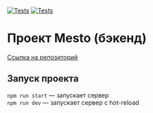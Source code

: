 [![Tests](https://github.com/NikolayKrishtopa/express-mesto-gha/actions/workflows/tests-13-sprint.yml/badge.svg)](https://github.com/NikolayKrishtopa/express-mesto-gha/actions/workflows/tests-13-sprint.yml)  [![Tests](https://github.com/NikolayKrishtopa/express-mesto-gha/actions/workflows/tests-14-sprint.yml/badge.svg)](https://github.com/NikolayKrishtopa/express-mesto-gha/actions/workflows/tests-14-sprint.yml)

# Проект Mesto (бэкенд)
[Ссылка на репозиторий](https://github.com/NikolayKrishtopa/express-mesto-gha)

## Запуск проекта

`npm run start` — запускает сервер   
`npm run dev` — запускает сервер с hot-reload
